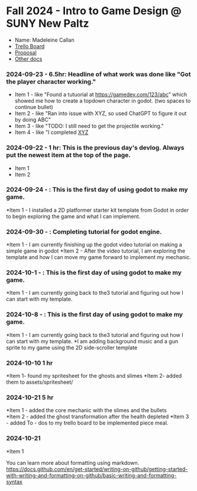 # Fall 2024 - Intro to Game Design @ SUNY New Paltz
* Name: Madeleine Callan
* [Trello Board](https://trello.com/b/4XXSTzDK/new-paltz-game-design-final-project-template)
* [Proposal](proposal.pdf)
* [Other docs](todo)

### 2024-09-23 - 6.5hr: Headline of what work was done like "Got the player character working."
* Item 1 - like "Found a tutuorial at https://gamedev.com/123/abc" which showed me how to create a
  topdown character in godot. (two spaces to continue bullet)
* Item 2 - like "Ran into issue with XYZ, so used ChatGPT to figure it out by doing ABC"
* Item 3 - like "TODO: I still need to get the projectile working."
* Item 4 - like "I completed [XYZ](some-link-to-ticket)

### 2024-09-22 - 1 hr: This is the previous day's devlog. Always put the newest item at the top of the page.
* Item 1
* Item 2

### 2024-09-24 - : This is the first day of using godot to make my game.
*Item 1 - I installed a 2D platformer starter kit template from Godot in order to begin exploring the game and what I can implement.


### 2024-09-30 - : Completing tutorial for godot engine.
*Item 1 - I am currently finishing up the godot video tutorial on making a simple game in godot
*Item 2 - After the video tutorial, I am exploring the template and how I can move my game forward to implement my mechanic.

### 2024-10-1 - : This is the first day of using godot to make my game.
*Item 1 - I am currently going back to the3 tutorial and figuring out how I can start with my template.

### 2024-10-8 - : This is the first day of using godot to make my game.
*Item 1 - I am currently going back to the3 tutorial and figuring out how I can start with my template.
*I am adding background music and a gun sprite to my game using the 2D side-scroller template     


### 2024-10-10  1 hr
*Item 1- found my spritesheet for the ghosts and slimes
*Item 2- added them to assets/spritesheet/
       


### 2024-10-21 5 hr
*Item 1 - added the core mechanic with the slimes and the bullets  
*Item 2 - added the ghost transformation after the health depleted
*Item 3 - added To - dos to my trello board to be implemented piece meal.

### 2024-10-21 
*Item 1 







  You can learn more about formatting using markdown.
https://docs.github.com/en/get-started/writing-on-github/getting-started-with-writing-and-formatting-on-github/basic-writing-and-formatting-syntax
